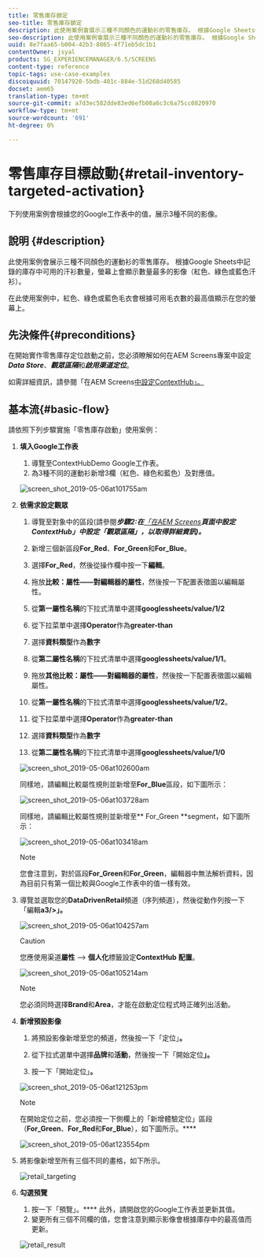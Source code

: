 ```yaml
---
title: 零售庫存鎖定
seo-title: 零售庫存鎖定
description: 此使用案例會展示三種不同顏色的運動衫的零售庫存。 根據Google Sheets中記錄的庫存中可用的汗衫數量，螢幕上會顯示數量最多的影像（紅色、綠色或藍色汗衫）。
seo-description: 此使用案例會展示三種不同顏色的運動衫的零售庫存。 根據Google Sheets中記錄的庫存中可用的汗衫數量，螢幕上會顯示數量最多的影像（紅色、綠色或藍色汗衫）。
uuid: 8e7faa65-b004-42b3-8865-4f71eb5dc1b1
contentOwner: jsyal
products: SG_EXPERIENCEMANAGER/6.5/SCREENS
content-type: reference
topic-tags: use-case-examples
discoiquuid: 70147920-5bdb-401c-884e-51d268d40585
docset: aem65
translation-type: tm+mt
source-git-commit: a7d3ec582dde83ed6efb08a6c3c6a75cc0820970
workflow-type: tm+mt
source-wordcount: '691'
ht-degree: 0%

---
```



# 零售庫存目標啟動{#retail-inventory-targeted-activation}

下列使用案例會根據您的Google工作表中的值，展示3種不同的影像。

## 說明 {#description}

此使用案例會展示三種不同顏色的運動衫的零售庫存。 根據Google Sheets中記錄的庫存中可用的汗衫數量，螢幕上會顯示數量最多的影像（紅色、綠色或藍色汗衫）。

在此使用案例中，紅色、綠色或藍色毛衣會根據可用毛衣數的最高值顯示在您的螢幕上。

## 先決條件{#preconditions}

在開始實作零售庫存定位啟動之前，您必須瞭解如何在AEM Screens專案中設定&#x200B;***Data Store***、***觀眾區隔***&#x200B;和&#x200B;***啟用渠道定位***。

如需詳細資訊，請參閱「在AEM Screens[中設定ContextHub」。](configuring-context-hub.md)

## 基本流{#basic-flow}

請依照下列步驟實施「零售庫存啟動」使用案例：

1. **填入Google工作表**

   1. 導覽至ContextHubDemo Google工作表。
   1. 為3種不同的運動衫新增3欄（紅色、綠色和藍色）及對應值。

   ![screen_shot_2019-05-06at101755am](assets/screen_shot_2019-05-06at101755am.png)

1. **依需求設定觀眾**

   1. 導覽至對象中的區段(請參閱&#x200B;***步驟2:在&#x200B;**[「在AEM Screens](configuring-context-hub.md)**頁面中設定ContextHub」中設定「觀眾區隔」，以取得詳細資訊)。***

   1. 新增三個新區段&#x200B;**For_Red**、**For_Green**&#x200B;和&#x200B;**For_Blue**。

   1. 選擇&#x200B;**For_Red**，然後從操作欄中按一下&#x200B;**編輯**。

   1. 拖放&#x200B;**比較：屬性——對編輯器的屬性**，然後按一下配置表徵圖以編輯屬性。
   1. 從&#x200B;**第一屬性名稱**&#x200B;的下拉式清單中選擇&#x200B;**googlessheets/value/1/2**

   1. 從下拉菜單中選擇&#x200B;**Operator**&#x200B;作為&#x200B;**greater-than**

   1. 選擇&#x200B;**資料類型**&#x200B;作為&#x200B;**數字**

   1. 從&#x200B;**第二屬性名稱**&#x200B;的下拉式清單中選擇&#x200B;**googlessheets/value/1/1**。

   1. 拖放&#x200B;**其他比較：屬性——對編輯器的屬性**，然後按一下配置表徵圖以編輯屬性。
   1. 從&#x200B;**第一屬性名稱**&#x200B;的下拉式清單中選擇&#x200B;**googlessheets/value/1/2**。

   1. 從下拉菜單中選擇&#x200B;**Operator**&#x200B;作為&#x200B;**greater-than**

   1. 選擇&#x200B;**資料類型**&#x200B;作為&#x200B;**數字**

   1. 從&#x200B;**第二屬性名稱**&#x200B;的下拉式清單中選擇&#x200B;**googlessheets/value/1/0**

   ![screen_shot_2019-05-06at102600am](assets/screen_shot_2019-05-06at102600am.png)

   同樣地，請編輯比較屬性規則並新增至&#x200B;**For_Blue**&#x200B;區段，如下圖所示：

   ![screen_shot_2019-05-06at103728am](assets/screen_shot_2019-05-06at103728am.png)

   同樣地，請編輯比較屬性規則並新增至** For_Green **segment，如下圖所示：

   ![screen_shot_2019-05-06at103418am](assets/screen_shot_2019-05-06at103418am.png)

   >[!NOTE]
   >
   >您會注意到，對於區段&#x200B;**For_Green**&#x200B;和&#x200B;**For_Green**，編輯器中無法解析資料，因為目前只有第一個比較與Google工作表中的值一樣有效。

1. 導覽並選取您的&#x200B;**DataDrivenRetail**&#x200B;頻道（序列頻道），然後從動作列按一下「編輯&#x200B;**a3/>」。**

   ![screen_shot_2019-05-06at104257am](assets/screen_shot_2019-05-06at104257am.png)

   >[!CAUTION]
   >
   >您應使用渠道&#x200B;**屬性** —> **個人化**&#x200B;標籤設定&#x200B;**ContextHub** **配置**。

   ![screen_shot_2019-05-06at105214am](assets/screen_shot_2019-05-06at105214am.png)

   >[!NOTE]
   您必須同時選擇&#x200B;**Brand**&#x200B;和&#x200B;**Area**，才能在啟動定位程式時正確列出活動。

1. **新增預設影像**

   1. 將預設影像新增至您的頻道，然後按一下「定位」**。**
   1. 從下拉式選單中選擇&#x200B;**品牌**&#x200B;和&#x200B;**活動**，然後按一下「開始定位&#x200B;**」。**

   1. 按一下「開始定位」**。**

   ![screen_shot_2019-05-06at121253pm](assets/screen_shot_2019-05-06at121253pm.png)

   >[!NOTE]
   在開始定位之前，您必須按一下側欄上的「新增體驗定位」區段（**For_Green**、**For_Red**&#x200B;和&#x200B;**For_Blue**），如下圖所示。****

   ![screen_shot_2019-05-06at123554pm](assets/screen_shot_2019-05-06at123554pm.png)

1. 將影像新增至所有三個不同的畫格，如下所示。

   ![retail_targeting](assets/retail_targeting.gif)

1. **勾選預覽**

   1. 按一下「預覽」。**** 此外，請開啟您的Google工作表並更新其值。
   1. 變更所有三個不同欄的值，您會注意到顯示影像會根據庫存中的最高值而更新。

   ![retail_result](assets/retail_result.gif)

